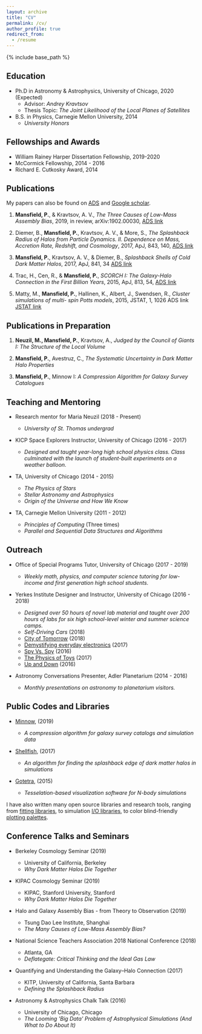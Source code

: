 ```yaml
---
layout: archive
title: "CV"
permalink: /cv/
author_profile: true
redirect_from:
  - /resume
---
```


{% include base_path %}

Education
----
* Ph.D in Astronomy & Astrophysics, University of Chicago, 2020 (Expected)
    * Advisor: _Andrey Kravtsov_
    * Thesis Topic: _The Joint Likelihood of the Local Planes of Satellites_
* B.S. in Physics, Carnegie Mellon University, 2014
    * _University Honors_

Fellowships and Awards
------

* William Rainey Harper Dissertation Fellowship, 2019-2020
* McCormick Fellowship, 2014 - 2016
* Richard E. Cutkosky Award, 2014

Publications
------

My papers can also be found on [ADS](https://ui.adsabs.harvard.edu/search/filter_author_facet_hier_fq_author=AND&filter_author_facet_hier_fq_author=author_facet_hier%3A%221%2FMansfield%2C%20P%2FMansfield%2C%20Philip%22&filter_database_fq_database=OR&filter_database_fq_database=database%3A%22astronomy%22&fq=%7B!type%3Daqp%20v%3D%24fq_database%7D&fq=%7B!type%3Daqp%20v%3D%24fq_author%7D&fq_author=(author_facet_hier%3A%221%2FMansfield%2C%20P%2FMansfield%2C%20Philip%22)&fq_database=(database%3A%22astronomy%22)&q=author%3A(%22mansfield%2C%20philip%22)&sort=date%20desc%2C%20bibcode%20desc&p_=0) and [Google scholar](https://scholar.google.com/citations?user=DcN3RwQAAAAJ&hl=en&oi=ao).

1. **Mansfield, P.**, & Kravtsov, A. V., _The Three Causes of Low-Mass Assembly Bias_, 2019, in review, arXiv:1902.00030, [ADS link](https://ui.adsabs.harvard.edu/abs/2019arXiv190200030M/abstract)

2. Diemer, B., **Mansfield, P.**, Kravtsov, A. V., & More, S., _The Splashback Radius of Halos from Particle Dynamics. II. Dependence on Mass, Accretion Rate, Redshift, and Cosmology_, 2017, ApJ, 843, 140, [ADS link](https://ui.adsabs.harvard.edu/abs/2017ApJ...843..140D/abstract)

3. **Mansfield, P.**, Kravtsov, A. V., & Diemer, B., _Splashback Shells of Cold Dark Matter Halos_, 2017, ApJ, 841, 34 [ADS link](https://ui.adsabs.harvard.edu/abs/2017ApJ...841...34M/abstract)

4. Trac, H., Cen, R., & **Mansfield, P.**, _SCORCH I: The Galaxy-Halo Connection in the First Billion Years_, 2015, ApJ, 813, 54, [ADS link](https://ui.adsabs.harvard.edu/abs/2015ApJ...813...54T/abstract)

5. Matty, M., **Mansfield, P.**, Hallinen, K., Albert, J., Swendsen, R., _Cluster simulations of multi- spin Potts models_, 2015, JSTAT, 1, 1026 ADS link [JSTAT link](https://iopscience.iop.org/article/10.1088/1742-5468/2015/01/P01026/meta)

Publications in Preparation
------

1. **Neuzil, M., Mansfield, P.**, Kravtsov, A., _Judged by the Council of Giants I: The Structure of the Local Volume_

2. **Mansfield, P.**, Avestruz, C., _The Systematic Uncertainty in Dark Matter Halo Properties_

3. **Mansfield, P.**, Minnow I: _A Compression Algorithm for Galaxy Survey Catalogues_

Teaching and Mentoring
------

* Research mentor for Maria Neuzil (2018 - Present)
    * _University of St. Thomas undergrad_
    

* KICP Space Explorers Instructor, University of Chicago (2016 - 2017)
    * _Designed and taught year-long high school physics class. Class culminated with the launch of student-built experiments on a weather balloon._

* TA, University of Chicago (2014 - 2015)
    * _The Physics of Stars_
    * _Stellar Astronomy and Astrophysics_
    * _Origin of the Universe and How We Know_

* TA, Carnegie Mellon University (2011 - 2012)
    * _Principles of Computing_ (Three times)
    * _Parallel and Sequential Data Structures and Algorithms_

Outreach
------

* Office of Special Programs Tutor, University of Chicago (2017 - 2019)
    * _Weekly math, physics, and computer science tutoring for low-income and first generation high school students._

*  Yerkes Institute Designer and Instructor, University of Chicago (2016 - 2018)
     * _Designed over 50 hours of novel lab material and taught over 200 hours of labs for six high school-level winter and summer science camps._
     * _Self-Driving Cars_ (2018)
     * [City of Tomorrow](https://osp-cp.uchicago.edu/news/chicago-high-schoolers-make-the-most-of-summer-at-uchicago) (2018)
     * [Demystifying everyday electronics](https://kicp.uchicago.edu/events/kicp_yerkes.html#id_1021) (2017)
     * [Spy Vs. Spy](https://kicp.uchicago.edu/events/kicp_yerkes.html#id_785) (2016)
     * [The Physics of Toys](https://kicp.uchicago.edu/events/kicp_yerkes.html#id_959) (2017)
     * [Up and Down](https://kicp.uchicago.edu/events/kicp_yerkes.html#id_858) (2016)
     

     

* Astronomy Conversations Presenter, Adler Planetarium (2014 - 2016)
    * _Monthly presentations on astronomy to planetarium visitors._

Public Codes and Libraries
------

* [Minnow](github.com/phil-mansfield/minnow), (2019)
     * _A compression algorithm for galaxy survey catalogs and simulation data_
     
* [Shellfish](github.com/phil-mansfield/shellfish), (2017)
     * _An algorithm for finding the splashback edge of dark matter halos in simulations_

* [Gotetra](github.com/phil-mansfield/gotetra), (2015)
     * _Tesselation-based visualization software for N-body simulations_

I have also written many open source libraries and research tools, ranging from [fitting libraries](https://github.com/phil-mansfield/fit), to simulation [I/O libraries](https://github.com/phil-mansfield/nbody-utils), to color blind-friendly [plotting palettes](https://github.com/phil-mansfield/palette).

Conference Talks and Seminars
------

* Berkeley Cosmology Seminar (2019)
  * University of California, Berkeley
  * _Why Dark Matter Halos Die Together_

* KIPAC Cosmology Seminar (2019)
  * KIPAC, Stanford University, Stanford
  * _Why Dark Matter Halos Die Together_

* Halo and Galaxy Assembly Bias - from Theory to Observation (2019)
  * Tsung Dao Lee Institute, Shanghai
  * _The Many Causes of Low-Mass Assembly Bias?_

* National Science Teachers Association 2018 National Conference (2018)
  * Atlanta, GA
  * _Deflategate: Critical Thinking and the Ideal Gas Law_

* Quantifying and Understanding the Galaxy–Halo Connection (2017)
  * KITP, University of California, Santa Barbara
  * _Defining the Splashback Radius_

* Astronomy & Astrophysics Chalk Talk (2016)
  * University of Chicago, Chicago
  * _The Looming 'Big Data' Problem of Astrophysical Simulations (And What to Do About It)_
